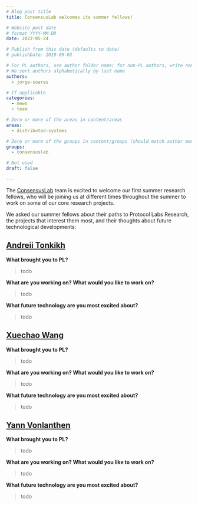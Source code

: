 ```yaml
---
# Blog post title
title: ConsensusLab welcomes its summer fellows!

# Website post date
# format YYYY-MM-DD
date: 2022-05-24

# Publish from this date (defaults to date)
# publishDate: 2019-09-03

# For PL authors, use author folder name; for non-PL authors, write name as in paper within ""
# We sort authors alphabetically by last name
authors:
  - jorge-soares

# If applicable
categories:
  - news
  - team

# Zero or more of the areas in content/areas
areas:
  - distributed-systems

# Zero or more of the groups in content/groups (should match author membership)
groups:
  - consensuslab

# Not used
draft: false

---
```

The [ConsensusLab](/groups/consensuslab) team is excited to welcome our first summer research fellows, who will be joining us at different times throughout the summer to work on some of our core research projects.

We asked our summer fellows about their paths to Protocol Labs Research, the projects that interest them most, and their thoughts about future technological developments:

## [Andreii Tonkikh](/authors/andrei-tonkikh/)

**What brought you to PL?**
> todo

**What are you working on? What would you like to work on?**
> todo

**What future technology are you most excited about?**
> todo


## [Xuechao Wang](/authors/xuechao-wang/)

**What brought you to PL?**
> todo

**What are you working on? What would you like to work on?**
> todo

**What future technology are you most excited about?**
> todo


## [Yann Vonlanthen](/authors/yann-vonlanthen/)

**What brought you to PL?**
> todo

**What are you working on? What would you like to work on?**
> todo

**What future technology are you most excited about?**
> todo
